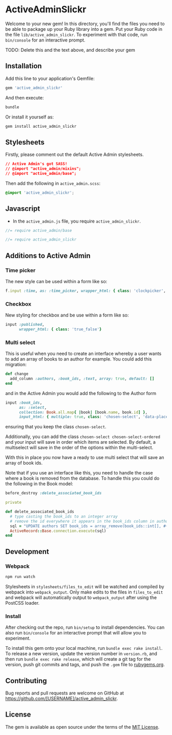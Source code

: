# ActiveAdminSlickr

Welcome to your new gem! In this directory, you'll find the files you need to be able to package up your Ruby library into a gem. Put your Ruby code in the file `lib/active_admin_slickr`. To experiment with that code, run `bin/console` for an interactive prompt.

TODO: Delete this and the text above, and describe your gem

## Installation

Add this line to your application's Gemfile:

```ruby
gem 'active_admin_slickr'
```

And then execute:

```bash
bundle
```

Or install it yourself as:

```bash
gem install active_admin_slickr
```

## Stylesheets

Firstly, please comment out the default Active Admin stylesheets.

```css
// Active Admin's got SASS!
// @import "active_admin/mixins";
// @import "active_admin/base";
```

Then add the following in `active_admin.scss`:

```css
@import 'active_admin_slickr';
```

## Javascript
- In the `active_admin.js` file, you require `active_admin_slickr`.

```javascript
//= require active_admin/base

//= require active_admin_slickr
```

## Additions to Active Admin

### Time picker

The new style can be used within a form like so:

```ruby
f.input :time, as: :time_picker, wrapper_html: { class: 'clockpicker', 'data-autoclose': 'true' }
```

### Checkbox

New styling for checkbox and be use within a form like so:

```ruby
input :published,
      wrapper_html: { class: 'true_false'}
```

### Multi select

This is useful when you need to create an interface whereby a user wants to add an array of books to an author for example. You could add this migration:

```ruby
def change
  add_column :authors, :book_ids, :text, array: true, default: []
end
```

and in the Active Admin you would add the following to the Author form

```ruby
input :book_ids,
      as: :select,
      collection: Book.all.map{ |book| [book.name, book.id] },
      input_html: { multiple: true, class: 'chosen-select', 'data-placeholder': 'Select options...' }
```

ensuring that you keep the class ```chosen-select```.

Additionally, you can add the class ```chosen-select chosen-select-ordered``` and your input will save in order which items are selected. By default, a multiselect will save in the order of the options within the multi-select. 

With this in place you now have a ready to use multi select that will save an array of book ids.

Note that if you use an interface like this, you need to handle the case where a book is removed from the database. To handle this you could do the following in the Book model:

```ruby
before_destroy :delete_associated_book_ids

private

def delete_associated_book_ids
  # type casting the book_ids to an integer array
  # remove the id everywhere it appears in the book_ids column in authors
  sql = "UPDATE authors SET book_ids = array_remove(book_ids::int[], #{id})"
  ActiveRecord::Base.connection.execute(sql)
end
```

## Development

### Webpack

```bash
npm run watch
```

Stylesheets in `stylesheets/files_to_edit` will be watched and compiled by webpack
into `webpack_output`. Only make edits to the files in `files_to_edit` and webpack
will automatically output to `webpack_output` after using the PostCSS loader.

### Install

After checking out the repo, run `bin/setup` to install dependencies. You can also run `bin/console` for an interactive prompt that will allow you to experiment.

To install this gem onto your local machine, run `bundle exec rake install`. To release a new version, update the version number in `version.rb`, and then run `bundle exec rake release`, which will create a git tag for the version, push git commits and tags, and push the `.gem` file to [rubygems.org](https://rubygems.org).

## Contributing

Bug reports and pull requests are welcome on GitHub at https://github.com/[USERNAME]/active_admin_slickr.


## License

The gem is available as open source under the terms of the [MIT License](http://opensource.org/licenses/MIT).
